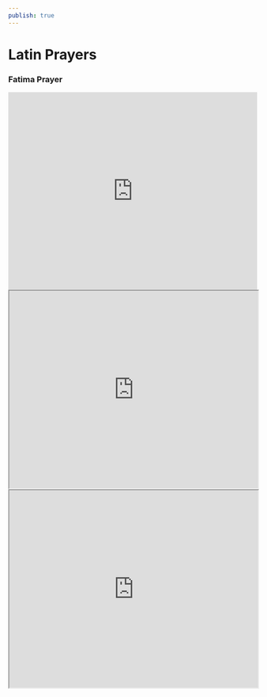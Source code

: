 ```yaml
---
publish: true
---
```


# Latin Prayers

### Fatima Prayer
<iframe width="100%" height="400" src="https://www.youtube.com/embed/zhgKiiKSkoo" title="Fatima Prayer in Latin - Oratio Fatimae - Oh My Jesus." frameborder="0" allow="accelerometer; clipboard-write; encrypted-media; gyroscope; picture-in-picture; web-share" referrerpolicy="strict-origin-when-cross-origin" allowfullscreen></iframe>

<iframe height=400 width=100% src="https://m.youtu.be/zhgKiiKSkoo">

### Rosary of the Nations 
<iframe width="100%" height="400" src="https://www.youtube.com/embed/ct2YhxOo0GE" title="Rosary of the Nations (Rosary sung in Latin and other languages)" frameborder="0" allow="accelerometer; clipboard-write; encrypted-media; gyroscope; picture-in-picture; web-share" referrerpolicy="strict-origin-when-cross-origin" allowfullscreen></iframe>

<iframe height=400 width=100% src="https://youtu.be/ct2YhxOo0GE">

---
Created: [[2025-10-02-Thu]]
Updated: `=dateformat(this.file.mtime, "yyyy-MM-dd-ccc")`
